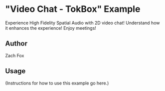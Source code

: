 # "Video Chat - TokBox" Example
Experience High Fidelity Spatial Audio with 2D video chat! Understand how it enhances the experience! Enjoy meetings!

## Author
Zach Fox

## Usage
(Instructions for how to use this example go here.)
